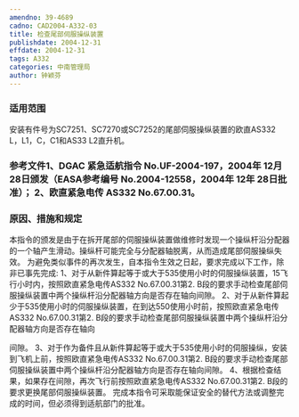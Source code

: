 ```yaml
---
amendno: 39-4689
cadno: CAD2004-A332-03
title: 检查尾部伺服操纵装置
publishdate: 2004-12-31
effdate: 2004-12-31
tags: A332
categories: 中南管理局
author: 钟颖芬
---
```


### 适用范围 
安装有件号为SC7251、SC7270或SC7252的尾部伺服操纵装置的欧直AS332 L，L1，C，C1和AS33 L2直升机。

### 参考文件1、DGAC 紧急适航指令 No.UF-2004-197，2004年 12月 28日颁发（EASA参考编号 No.2004-12558，2004年 12年 28日批准）； 2、欧直紧急电传 AS332 No.67.00.31。

### 原因、措施和规定 
本指令的颁发是由于在拆开尾部的伺服操纵装置做维修时发现一个操纵杆沿分配器的一个轴产生滑动。操纵杆可能完全与分配器轴脱离，从而造成尾部伺服操纵失效。
    为避免类似事件的再次发生，自本指令生效之日起，要求完成以下工作，除非已事先完成: 
    1、对于从新件算起等于或大于535使用小时的伺服操纵装置，15飞行小时内，按照欧直紧急电传AS332 No.67.00.31第2. B段的要求手动检查尾部伺服操纵装置中两个操纵杆沿分配器轴方向是否存在轴向间隙。 
    2、对于从新件算起少于535使用小时的伺服操纵装置，在到达550使用小时前，按照欧直紧急电传AS332 No.67.00.31第2. B段的要求手动检查尾部伺服操纵装置中两个操纵杆沿分配器轴方向是否存在轴向
  
间隙。 
    3、对于作为备件且从新件算起等于或大于535使用小时的伺服操纵，安装到飞机上前，按照欧直紧急电传AS332 No.67.00.31第2. B段的要求手动检查尾部伺服操纵装置中两个操纵杆沿分配器轴方向是否存在轴向间隙。 
    4、根据检查结果，如果存在间隙，再次飞行前按照欧直紧急电传AS332 No.67.00.31第2. B段的要求更换尾部伺服操纵装置。
    完成本指令可采取能保证安全的替代方法或调整完成的时间，但必须得到适航部门的批准。
